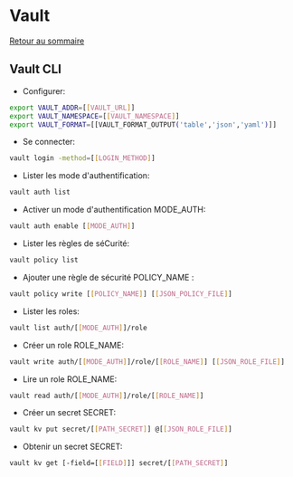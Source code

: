 # Vault

[Retour au sommaire](docs/index)

## Vault CLI
- Configurer:
```bash
export VAULT_ADDR=[[VAULT_URL]]
export VAULT_NAMESPACE=[[VAULT_NAMESPACE]]
export VAULT_FORMAT=[[VAULT_FORMAT_OUTPUT('table','json','yaml')]]
```

- Se connecter:
```bash
vault login -method=[[LOGIN_METHOD]]
```

- Lister les mode d'authentification:
```bash
vault auth list
```

- Activer un mode d'authentification MODE_AUTH:
```bash
vault auth enable [[MODE_AUTH]]
```

- Lister les règles de séCurité:
```bash
vault policy list
```

- Ajouter une règle de sécurité POLICY_NAME :
```bash
vault policy write [[POLICY_NAME]] [[JSON_POLICY_FILE]]
```

- Lister les roles:
```bash
vault list auth/[[MODE_AUTH]]/role
```

- Créer un role ROLE_NAME:
```bash
vault write auth/[[MODE_AUTH]]/role/[[ROLE_NAME]] [[JSON_ROLE_FILE]]
```

- Lire un role ROLE_NAME:
```bash
vault read auth/[[MODE_AUTH]]/role/[[ROLE_NAME]]
```

- Créer un secret SECRET:
```bash
vault kv put secret/[[PATH_SECRET]] @[[JSON_ROLE_FILE]]
```

- Obtenir un secret SECRET:
```bash
vault kv get [-field=[[FIELD]]] secret/[[PATH_SECRET]]
```
